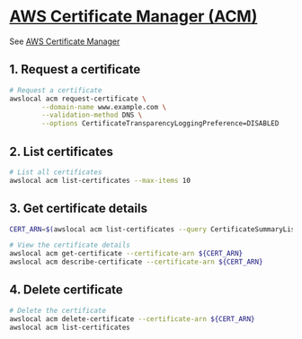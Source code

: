 # [AWS Certificate Manager (ACM)](https://docs.localstack.cloud/user-guide/aws/acm/)

See [AWS Certificate Manager](https://docs.aws.amazon.com/acm/latest/userguide/acm-overview.html)

## 1. Request a certificate

```sh
# Request a certificate
awslocal acm request-certificate \
        --domain-name www.example.com \
        --validation-method DNS \
        --options CertificateTransparencyLoggingPreference=DISABLED
```

## 2. List certificates

```sh
# List all certificates
awslocal acm list-certificates --max-items 10
```

## 3. Get certificate details

```sh
CERT_ARN=$(awslocal acm list-certificates --query CertificateSummaryList[0].CertificateArn | sed 's/"//g')

# View the certificate details
awslocal acm get-certificate --certificate-arn ${CERT_ARN}
awslocal acm describe-certificate --certificate-arn ${CERT_ARN}
```

## 4. Delete certificate

```sh
# Delete the certificate
awslocal acm delete-certificate --certificate-arn ${CERT_ARN}
awslocal acm list-certificates
```
